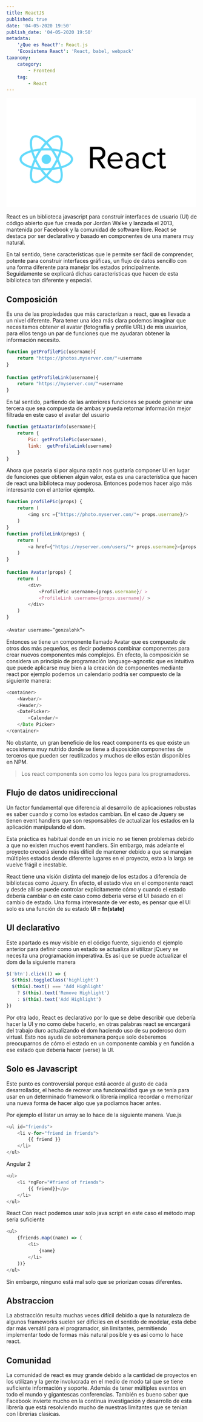 ```yaml
---
title: ReactJS
published: true
date: '04-05-2020 19:50'
publish_date: '04-05-2020 19:50'
metadata:
    '¿Que es React?': React.js
    'Ecosistema React': 'React, babel, webpack'
taxonomy:
    category:
        - Frontend
    tag:
        - React
---
```


![ReactJS](./images/react-logo.png?classes=center-block)

React es un biblioteca javascript para construir interfaces de usuario (UI) de código abierto que fue creada por Jordan Walke y lanzada el 2013, mantenida por Facebook y la comunidad de software libre. React se destaca por ser declarativo y basado en componentes de una manera muy natural.

En tal sentido, tiene características que le permite ser fácil de comprender, potente para construir interfaces gráficas, un flujo de datos sencillo con una forma diferente para manejar los estados principalmente. Seguidamente se explicará dichas caracteristicas que hacen de esta biblioteca tan diferente y especial.
## Composición
Es una de las propiedades que más caracterizan a react, que es llevada a un nivel diferente. Para tener una idea más clara podemos imaginar que necesitamos obtener el avatar (fotografia y profile URL) de mis usuarios, para ellos tengo un par de funciones que me ayudaran obtener la información necesito. 
```js
function getProfilePic(username){
	return "https://photos.myserver.com/"+username
}

function getProfileLink(username){
	return "https://myserver.com/"+username
}
```
En tal sentido, partiendo de las anteriores funciones se puede generar una tercera que sea compuesta de ambas y pueda retornar información mejor filtrada en este caso el avatar del usuario
```js  
function getAvatarInfo(username){
	return {
		Pic: getProfilePic(username),
		link:  getProfileLink(username)
	}
}
```
Ahora que pasaria si por alguna razón nos gustaría componer UI en lugar de funciones que obtienen algún valor, esta es una característica que hacen de react una biblioteca muy poderosa. Entonces podemos hacer algo más interesante con el anterior ejemplo. 
```js
function profilePic(props) {
	return (
		<img src ={"https://photo.myserver.com/"+ props.username}/>
	)
}
function profileLink(props) {
	return (
		<a href={"https://myserver.com/users/"+ props.username}>{props.username}</a>
	)
}

function Avatar(props) {
	return (
		<div>
			<ProfilePic username={props.username}/ >
			<ProfileLink username={props.username}/ >
		</div>
	)
}

<Avatar username=”gonzalohk”>
```
Entonces se tiene un componente llamado Avatar que es compuesto de otros dos más pequeños, es decir podemos combinar componentes para crear nuevos componentes más complejos. En efecto, la composición se considera un principio de programación language-agnostic que es intuitiva que puede aplicarse muy bien a la creación de componentes mediante react por ejemplo podemos un calendario podría ser compuesto de la siguiente manera:
```js
<container>
	<Navbar/>
	<Header/>
	<DatePicker>
		<Calendar/>
	</Date Picker>
</container>
```
No obstante, un gran beneficio de los react components es que existe un ecosistema muy nutrido donde se tiene a disposición componentes de terceros que pueden ser reutilizados y muchos de ellos están disponibles en NPM.

> Los react components son como los legos para los programadores.

## Flujo de datos unidireccional

Un factor fundamental que diferencia al desarrollo de aplicaciones robustas es saber cuando y como los estados cambian. En el caso de Jquery se tienen event handlers que son responsables de actualizar los estados en la aplicación manipulando el dom.	

Esta práctica es habitual donde en un inicio no se tienen problemas debido a que no existen muchos event handlers. Sin embargo, más adelante el proyecto crecerá siendo más difícil de  mantener debido a que se manejan múltiples estados desde diferente lugares en el proyecto, esto a la larga se vuelve frágil e inestable.

React tiene una visión distinta del manejo de los estados a diferencia de bibliotecas como Jquery. En efecto, el estado vive en el componente react y desde allí se puede controlar explícitamente cómo y cuando el estado debería cambiar o en este caso como deberia verse el UI basado en el cambio de estado.
Una forma interesante de ver esto, es pensar que el UI solo es una función de su estado
**UI = fn(state)**

## UI declarativo 
Este apartado es muy visible en el código fuente, siguiendo el ejemplo anterior para definir como un estado se actualiza al utilizar jQuery se necesita una programación imperativa. Es así que se puede actualizar el dom de la siguiente manera 
```js
$('btn').click(() => {
  $(this).toggleClass('highlight')
  $(this).text() === 'Add Highlight'
    ? $(this).text('Remove Highlight')
    : $(this).text('Add Highlight')
})
```
Por otra lado, React es declarativo por lo que se debe describir que debería hacer la UI y no como debe hacerlo, en otras palabras react se encargará del trabajo duro actualizando el dom haciendo uso de su poderoso dom virtual. Esto nos ayuda de sobremanera porque solo deberemos preocuparnos de cómo el estado en un componente cambia y en función a ese estado que debería hacer (verse) la UI.
## Solo es Javascript
Este punto es controversial porque está acorde al gusto de cada desarrollador, el hecho de recrear una funcionalidad que ya se tenía para usar en un determinado framework o librería implica recordar o memorizar una nueva forma de hacer algo que ya podíamos hacer antes. 

Por ejemplo el listar un array se lo hace de la siguiente manera.
Vue.js
```js
<ul id="friends">
	<li v-for="friend in friends">
    	{{ friend }}
  	</li>
</ul>
```
Angular 2 
```js
<ul>
	<li *ngFor="#friend of friends">
		{{ friend}}</p>
	</li>
</ul>
```
React 
Con react podemos usar solo java script en este caso el método map seria suficiente
```js
<ul>
	{friends.map((name) => (
    	<li>
      		{name}
    	</li>
  	))}
</ul>
```
Sin embargo, ninguno está mal solo que se priorizan cosas diferentes.
## Abstraccion 
La abstracción resulta muchas veces difícil debido a que la naturaleza de algunos frameworks suelen ser difíciles en el sentido de modelar, esta debe dar más versátil para el programador, sin limitantes, permitiendo implementar todo de formas más natural posible y es así como lo hace react. 
## Comunidad 
La comunidad de react es muy grande debido a la cantidad de proyectos en los utilizan y la gente involucrada en el medio de modo tal que se tiene suficiente información y soporte. Además de tener múltiples eventos en todo el mundo y gigantescas conferencias. También es bueno saber que Facebook invierte mucho en la continua investigación y desarrollo de esta librería que está resolviendo mucho de nuestras limitantes que se tenían con librerias clasicas.



    
